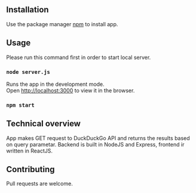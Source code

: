 ## Installation

Use the package manager [npm](https://www.npmjs.com/) to install app.

## Usage

Please run this command first in order to start local server.

### `node server.js`

Runs the app in the development mode.<br />
Open [http://localhost:3000](http://localhost:3000) to view it in the browser.

### `npm start`

## Technical overview

App makes GET request to DuckDuckGo API and returns the results based on query parametar. Backend is built in NodeJS and Express, frontend ir written in ReactJS.

## Contributing

Pull requests are welcome.
